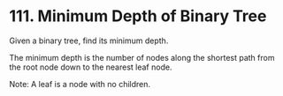 # 111. Minimum Depth of Binary Tree


Given a binary tree, find its minimum depth.

The minimum depth is the number of nodes along the shortest path from the root node down to the nearest leaf node.

Note: A leaf is a node with no children.


